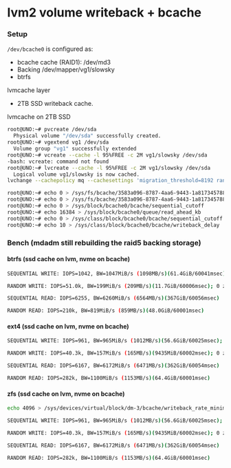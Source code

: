 # lvm2 volume writeback + bcache

### Setup

`/dev/bcache0` is configured as:
- bcache cache (RAID1): /dev/md3
- Backing /dev/mapper/vg1/slowsky
- btrfs

lvmcache layer
- 2TB SSD writeback cache.

lvmcache on 2TB SSD
```bash
root@UNO:~# pvcreate /dev/sda
  Physical volume "/dev/sda" successfully created.
root@UNO:~# vgextend vg1 /dev/sda
  Volume group "vg1" successfully extended
root@UNO:~# vcreate --cache -l 95%FREE -c 2M vg1/slowsky /dev/sda
-bash: vcreate: command not found
root@UNO:~# lvcreate --cache -l 95%FREE -c 2M vg1/slowsky /dev/sda
  Logical volume vg1/slowsky is now cached.
lvchange --cachepolicy mq --cachesettings 'migration_threshold=8192 random_threshold=0 sequential_threshold=0 discard_promote_adjustment=0 read_promote_adjustment=0 write_promote_adjustment=0' vg1/slowsky
```


```bash
root@UNO:~# echo 0 > /sys/fs/bcache/3583a096-8787-4aa6-9443-1a8173457885/congested_write_threshold_us
root@UNO:~# echo 0 > /sys/fs/bcache/3583a096-8787-4aa6-9443-1a8173457885/congested_read_threshold_us
root@UNO:~# echo 0 > /sys/block/bcache0/bcache/sequential_cutoff
root@UNO:~# echo 16384 > /sys/block/bcache0/queue/read_ahead_kb
root@UNO:~# echo 0 > /sys/class/block/bcache0/bcache/sequential_cutoff
root@UNO:~# echo 10 > /sys/class/block/bcache0/bcache/writeback_delay
```

### Bench (mdadm still rebuilding the raid5 backing storage)

#### btrfs (ssd cache on lvm, nvme on bcache)

```bash
SEQUENTIAL WRITE: IOPS=1042, BW=1047MiB/s (1098MB/s)(61.4GiB/60041msec); 0 zone resets

RANDOM WRITE: IOPS=51.0k, BW=199MiB/s (209MB/s)(11.7GiB/60006msec); 0 zone resets

SEQUENTIAL READ: IOPS=6255, BW=6260MiB/s (6564MB/s)(367GiB/60056msec)

RANDOM READ: IOPS=210k, BW=819MiB/s (859MB/s)(48.0GiB/60001msec)
```

#### ext4 (ssd cache on lvm, nvme on bcache)

```bash
SEQUENTIAL WRITE: IOPS=961, BW=965MiB/s (1012MB/s)(56.6GiB/60025msec); 0 zone resets

RANDOM WRITE: IOPS=40.3k, BW=157MiB/s (165MB/s)(9435MiB/60002msec); 0 zone resets

SEQUENTIAL READ: IOPS=6167, BW=6172MiB/s (6471MB/s)(362GiB/60054msec)

RANDOM READ: IOPS=282k, BW=1100MiB/s (1153MB/s)(64.4GiB/60001msec)
```

#### zfs (ssd cache on lvm, nvme on bcache)

```bash
echo 4096 > /sys/devices/virtual/block/dm-3/bcache/writeback_rate_minimum

SEQUENTIAL WRITE: IOPS=961, BW=965MiB/s (1012MB/s)(56.6GiB/60025msec); 0 zone resets

RANDOM WRITE: IOPS=40.3k, BW=157MiB/s (165MB/s)(9435MiB/60002msec); 0 zone resets

SEQUENTIAL READ: IOPS=6167, BW=6172MiB/s (6471MB/s)(362GiB/60054msec)

RANDOM READ: IOPS=282k, BW=1100MiB/s (1153MB/s)(64.4GiB/60001msec)

```